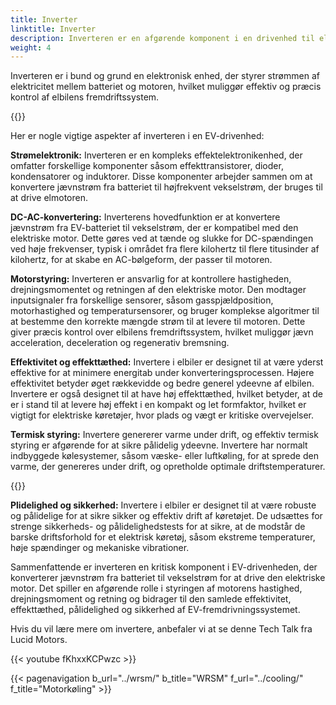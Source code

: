 ```yaml
---
title: Inverter
linktitle: Inverter
description: Inverteren er en afgørende komponent i en drivenhed til elektriske køretøjer (EV). Den er ansvarlig for at konvertere jævnstrøm (DC) elektricitet lagret i køretøjets batteri til vekselstrøm (AC) elektricitet, som derefter bruges til at drive den elektriske motor, der driver hjulene på EV.
weight: 4
---
```

<!-- markdownlint-disable MD033 -->
Inverteren er i bund og grund en elektronisk enhed, der styrer strømmen af ​​elektricitet mellem batteriet og motoren, hvilket muliggør effektiv og præcis kontrol af elbilens fremdriftssystem.

{{<evkxdisplayaddarticle />}}

Her er nogle vigtige aspekter af inverteren i en EV-drivenhed:

**Strømelektronik:** Inverteren er en kompleks effektelektronikenhed, der omfatter forskellige komponenter såsom effekttransistorer, dioder, kondensatorer og induktorer. Disse komponenter arbejder sammen om at konvertere jævnstrøm fra batteriet til højfrekvent vekselstrøm, der bruges til at drive elmotoren.

**DC-AC-konvertering:** Inverterens hovedfunktion er at konvertere jævnstrøm fra EV-batteriet til vekselstrøm, der er kompatibel med den elektriske motor. Dette gøres ved at tænde og slukke for DC-spændingen ved høje frekvenser, typisk i området fra flere kilohertz til flere titusinder af kilohertz, for at skabe en AC-bølgeform, der passer til motoren.

**Motorstyring:** Inverteren er ansvarlig for at kontrollere hastigheden, drejningsmomentet og retningen af ​​den elektriske motor. Den modtager inputsignaler fra forskellige sensorer, såsom gasspjældposition, motorhastighed og temperatursensorer, og bruger komplekse algoritmer til at bestemme den korrekte mængde strøm til at levere til motoren. Dette giver præcis kontrol over elbilens fremdriftssystem, hvilket muliggør jævn acceleration, deceleration og regenerativ bremsning.

**Effektivitet og effekttæthed:** Invertere i elbiler er designet til at være yderst effektive for at minimere energitab under konverteringsprocessen. Højere effektivitet betyder øget rækkevidde og bedre generel ydeevne af elbilen. Invertere er også designet til at have høj effekttæthed, hvilket betyder, at de er i stand til at levere høj effekt i en kompakt og let formfaktor, hvilket er vigtigt for elektriske køretøjer, hvor plads og vægt er kritiske overvejelser.

**Termisk styring:** Invertere genererer varme under drift, og effektiv termisk styring er afgørende for at sikre pålidelig ydeevne. Invertere har normalt indbyggede kølesystemer, såsom væske- eller luftkøling, for at sprede den varme, der genereres under drift, og opretholde optimale driftstemperaturer.

{{<evkxdisplayaddarticle />}}

**Plidelighed og sikkerhed:** Invertere i elbiler er designet til at være robuste og pålidelige for at sikre sikker og effektiv drift af køretøjet. De udsættes for strenge sikkerheds- og pålidelighedstests for at sikre, at de modstår de barske driftsforhold for et elektrisk køretøj, såsom ekstreme temperaturer, høje spændinger og mekaniske vibrationer.

Sammenfattende er inverteren en kritisk komponent i EV-drivenheden, der konverterer jævnstrøm fra batteriet til vekselstrøm for at drive den elektriske motor. Det spiller en afgørende rolle i styringen af ​​motorens hastighed, drejningsmoment og retning og bidrager til den samlede effektivitet, effekttæthed, pålidelighed og sikkerhed af EV-fremdrivningssystemet.

Hvis du vil lære mere om invertere, anbefaler vi at se denne Tech Talk fra Lucid Motors.

{{< youtube fKhxxKCPwzc >}}

{{< pagenavigation b_url="../wrsm/" b_title="WRSM" f_url="../cooling/" f_title="Motorkøling" >}}